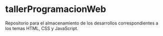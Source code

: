 # tallerProgramacionWeb
Repositorio para el almacenamiento de los desarrollos correspondientes a los temas HTML, CSS y JavaScript.
